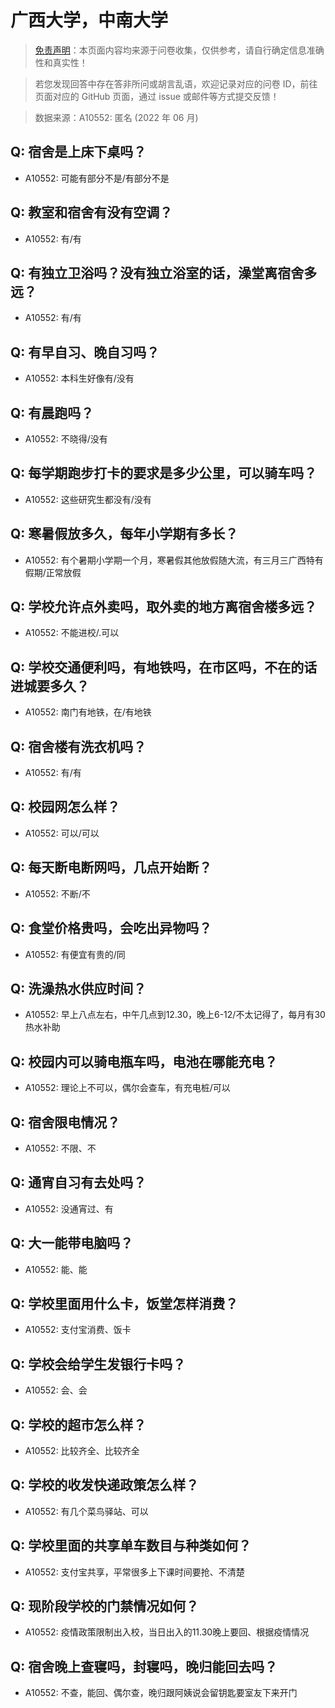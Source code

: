 # 广西大学，中南大学

> [免责声明](https://colleges.chat/#_3)：本页面内容均来源于问卷收集，仅供参考，请自行确定信息准确性和真实性！

> 若您发现回答中存在答非所问或胡言乱语，欢迎记录对应的问卷 ID，前往页面对应的 GitHub 页面，通过 issue 或邮件等方式提交反馈！

> 数据来源：A10552: 匿名 (2022 年 06 月)

## Q: 宿舍是上床下桌吗？

- A10552: 可能有部分不是/有部分不是

## Q: 教室和宿舍有没有空调？

- A10552: 有/有

## Q: 有独立卫浴吗？没有独立浴室的话，澡堂离宿舍多远？

- A10552: 有/有

## Q: 有早自习、晚自习吗？

- A10552: 本科生好像有/没有

## Q: 有晨跑吗？

- A10552: 不晓得/没有

## Q: 每学期跑步打卡的要求是多少公里，可以骑车吗？

- A10552: 这些研究生都没有/没有

## Q: 寒暑假放多久，每年小学期有多长？

- A10552: 有个暑期小学期一个月，寒暑假其他放假随大流，有三月三广西特有假期/正常放假

## Q: 学校允许点外卖吗，取外卖的地方离宿舍楼多远？

- A10552: 不能进校/.可以

## Q: 学校交通便利吗，有地铁吗，在市区吗，不在的话进城要多久？

- A10552: 南门有地铁，在/有地铁

## Q: 宿舍楼有洗衣机吗？

- A10552: 有/有

## Q: 校园网怎么样？

- A10552: 可以/可以

## Q: 每天断电断网吗，几点开始断？

- A10552: 不断/不

## Q: 食堂价格贵吗，会吃出异物吗？

- A10552: 有便宜有贵的/同

## Q: 洗澡热水供应时间？

- A10552: 早上八点左右，中午几点到12.30，晚上6-12/不太记得了，每月有30热水补助

## Q: 校园内可以骑电瓶车吗，电池在哪能充电？

- A10552: 理论上不可以，偶尔会查车，有充电桩/可以

## Q: 宿舍限电情况？

- A10552: 不限、不

## Q: 通宵自习有去处吗？

- A10552: 没通宵过、有

## Q: 大一能带电脑吗？

- A10552: 能、能

## Q: 学校里面用什么卡，饭堂怎样消费？

- A10552: 支付宝消费、饭卡

## Q: 学校会给学生发银行卡吗？

- A10552: 会、会

## Q: 学校的超市怎么样？

- A10552: 比较齐全、比较齐全

## Q: 学校的收发快递政策怎么样？

- A10552: 有几个菜鸟驿站、可以

## Q: 学校里面的共享单车数目与种类如何？

- A10552: 支付宝共享，平常很多上下课时间要抢、不清楚

## Q: 现阶段学校的门禁情况如何？

- A10552: 疫情政策限制出入校，当日出入的11.30晚上要回、根据疫情情况

## Q: 宿舍晚上查寝吗，封寝吗，晚归能回去吗？

- A10552: 不查，能回、偶尔查，晚归跟阿姨说会留钥匙要室友下来开门

